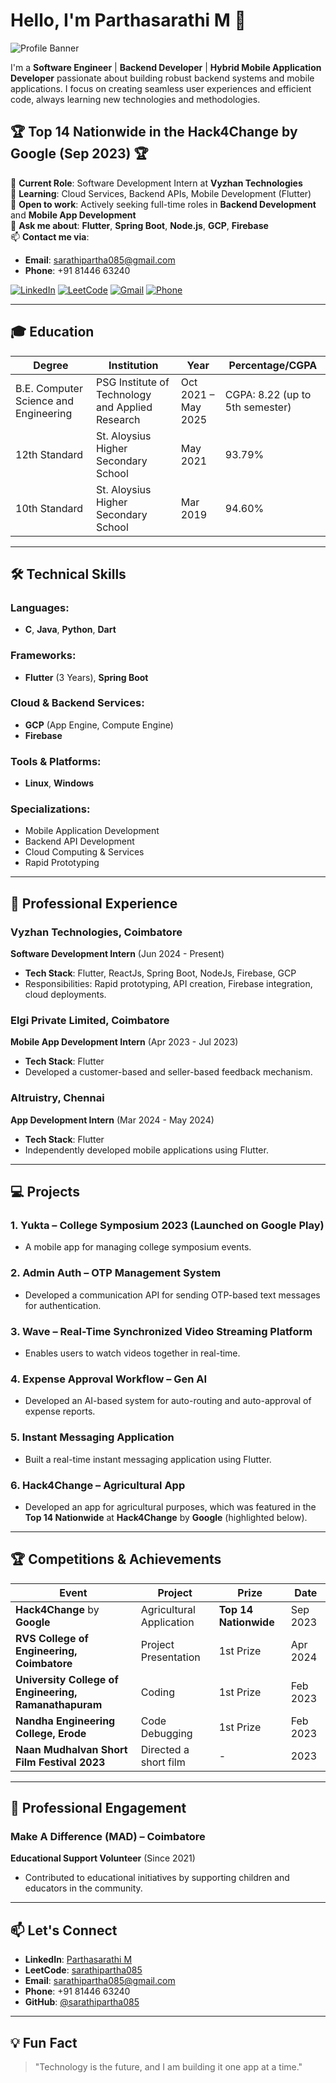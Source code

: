 # Hello, I'm **Parthasarathi M** 👋

![Profile Banner](https://via.placeholder.com/1200x300?text=Parthasarathi+M+GitHub+Profile)

I'm a **Software Engineer** | **Backend Developer** | **Hybrid Mobile Application Developer** passionate about building robust backend systems and mobile applications. I focus on creating seamless user experiences and efficient code, always learning new technologies and methodologies.

## 🏆 **Top 14 Nationwide** in the **Hack4Change** by **Google** (Sep 2023) 🏆

🔭 **Current Role**: Software Development Intern at **Vyzhan Technologies**  
🌱 **Learning**: Cloud Services, Backend APIs, Mobile Development (Flutter)  
👯 **Open to work**: Actively seeking full-time roles in **Backend Development** and **Mobile App Development**  
💬 **Ask me about**: **Flutter**, **Spring Boot**, **Node.js**, **GCP**, **Firebase**  
📫 **Contact me via**:
- **Email**: [sarathipartha085@gmail.com](mailto:sarathipartha085@gmail.com)  
- **Phone**: +91 81446 63240  

[![LinkedIn](https://img.shields.io/badge/LinkedIn-%230A66C2?style=flat&logo=linkedin&logoColor=white)](https://www.linkedin.com/in/sarathipartha085/)
[![LeetCode](https://img.shields.io/badge/LeetCode-FFA116?style=flat&logo=leetcode&logoColor=white)](https://leetcode.com/u/sarathipartha085/)
[![Gmail](https://img.shields.io/badge/Email-%23D14836?style=flat&logo=gmail&logoColor=white)](mailto:sarathipartha085@gmail.com)
[![Phone](https://img.shields.io/badge/Phone-%2300A859?style=flat&logo=phone&logoColor=white)](tel:+918144663240)

---

## 🎓 Education

| **Degree** | **Institution** | **Year** | **Percentage/CGPA** |
|------------|-----------------|----------|---------------------|
| B.E. Computer Science and Engineering | PSG Institute of Technology and Applied Research | Oct 2021 – May 2025 | CGPA: 8.22 (up to 5th semester) |
| 12th Standard | St. Aloysius Higher Secondary School | May 2021 | 93.79% |
| 10th Standard | St. Aloysius Higher Secondary School | Mar 2019 | 94.60% |

---

## 🛠️ Technical Skills

### **Languages**:
- **C**, **Java**, **Python**, **Dart**

### **Frameworks**:
- **Flutter** (3 Years), **Spring Boot**

### **Cloud & Backend Services**:
- **GCP** (App Engine, Compute Engine)
- **Firebase**

### **Tools & Platforms**:
- **Linux**, **Windows**

### **Specializations**:
- Mobile Application Development
- Backend API Development
- Cloud Computing & Services
- Rapid Prototyping

---

## 💼 Professional Experience

### **Vyzhan Technologies**, Coimbatore  
**Software Development Intern** (Jun 2024 - Present)  
- **Tech Stack**: Flutter, ReactJs, Spring Boot, NodeJs, Firebase, GCP  
- Responsibilities: Rapid prototyping, API creation, Firebase integration, cloud deployments.

### **Elgi Private Limited**, Coimbatore  
**Mobile App Development Intern** (Apr 2023 - Jul 2023)  
- **Tech Stack**: Flutter  
- Developed a customer-based and seller-based feedback mechanism.

### **Altruistry**, Chennai  
**App Development Intern** (Mar 2024 - May 2024)  
- **Tech Stack**: Flutter  
- Independently developed mobile applications using Flutter.

---

## 💻 Projects

### 1. **Yukta** – College Symposium 2023 (Launched on Google Play)
- A mobile app for managing college symposium events.

### 2. **Admin Auth** – OTP Management System
- Developed a communication API for sending OTP-based text messages for authentication.

### 3. **Wave** – Real-Time Synchronized Video Streaming Platform
- Enables users to watch videos together in real-time.

### 4. **Expense Approval Workflow – Gen AI**
- Developed an AI-based system for auto-routing and auto-approval of expense reports.

### 5. **Instant Messaging Application**
- Built a real-time instant messaging application using Flutter.

### 6. **Hack4Change** – Agricultural App  
- Developed an app for agricultural purposes, which was featured in the **Top 14 Nationwide** at **Hack4Change** by **Google** (highlighted below).

---

## 🏆 Competitions & Achievements

| **Event** | **Project** | **Prize** | **Date** |
|-----------|-------------|-----------|----------|
| **Hack4Change** by **Google** | Agricultural Application | **Top 14 Nationwide** | Sep 2023 |
| **RVS College of Engineering, Coimbatore** | Project Presentation | 1st Prize | Apr 2024 |
| **University College of Engineering, Ramanathapuram** | Coding | 1st Prize | Feb 2023 |
| **Nandha Engineering College, Erode** | Code Debugging | 1st Prize | Feb 2023 |
| **Naan Mudhalvan Short Film Festival 2023** | Directed a short film | - | 2023 |

---

## 🤝 Professional Engagement

### **Make A Difference (MAD)** – Coimbatore  
**Educational Support Volunteer** (Since 2021)  
- Contributed to educational initiatives by supporting children and educators in the community.

---

## 📫 Let's Connect

- **LinkedIn**: [Parthasarathi M](https://www.linkedin.com/in/sarathipartha085/)
- **LeetCode**: [sarathipartha085](https://leetcode.com/u/sarathipartha085/)
- **Email**: [sarathipartha085@gmail.com](mailto:sarathipartha085@gmail.com)
- **Phone**: +91 81446 63240
- **GitHub**: [@sarathipartha085](https://github.com/sarathipartha085)

---

## 💡 Fun Fact

> "Technology is the future, and I am building it one app at a time."
